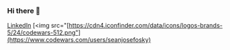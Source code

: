 ### Hi there 👋

[LinkedIn](https://www.linkedin.com/in/sean-josefosky-b16159133/)
[<img src="[https://cdn4.iconfinder.com/data/icons/logos-brands-5/24/codewars-512.png"](https://www.codewars.com/users/seanjosefosky)


<!--
**seanjosefosky/seanjosefosky** is a ✨ _special_ ✨ repository because its `README.md` (this file) appears on your GitHub profile.

Here are some ideas to get you started:

- 🔭 I’m currently working on ...
- 🌱 I’m currently learning ...
- 👯 I’m looking to collaborate on ...
- 🤔 I’m looking for help with ...
- 💬 Ask me about ...
- 📫 How to reach me: ...
- 😄 Pronouns: ...
- ⚡ Fun fact: ...
-->
